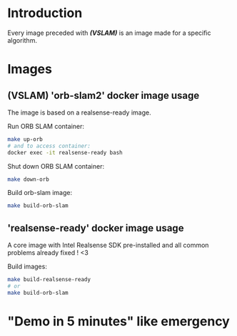 # Introduction

Every image preceded with ***(VSLAM)*** is an image made for a specific algorithm. 

# Images

## (VSLAM) 'orb-slam2' docker image usage

The image is based on a realsense-ready image. 

Run ORB SLAM container:  
```bash
make up-orb
# and to access container:
docker exec -it realsense-ready bash
```

Shut down ORB SLAM container:  
```bash
make down-orb
```

Build orb-slam image:  
```bash
make build-orb-slam
```

## 'realsense-ready' docker image usage

A core image with Intel Realsense SDK pre-installed and all common problems already fixed ! <3

Build images:  
```bash
make build-realsense-ready
# or
make build-orb-slam
```
# "Demo in 5 minutes" like emergency
